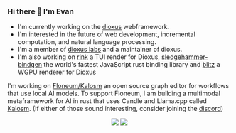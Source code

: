 ### Hi there 👋 I'm Evan

<!--
**Demonthos/demonthos** is a ✨ _special_ ✨ repository because its `README.md` (this file) appears on your GitHub profile.

Here are some ideas to get you started:

- 🔭 I’m currently working on ...
- 🌱 I’m currently learning ...
- 👯 I’m looking to collaborate on ...
- 🤔 I’m looking for help with ...
- 💬 Ask me about ...
- 📫 How to reach me: ...
- 😄 Pronouns: ...
- ⚡ Fun fact: ...
-->

- I'm currently working on the [dioxus](https://github.com/dioxuslabs) webframework.
- I'm interested in the future of web development, incremental computation, and natural language processing.
- I'm a member of [dioxus labs](https://github.com/dioxuslabs) and a maintainer of dioxus.
- I'm also working on [rink](https://github.com/DioxusLabs/dioxus/tree/master/packages/tui) a TUI render for Dioxus, [sledgehammer-bindgen](https://github.com/Demonthos/sledgehammer_bindgen) the world's fastest JavaScript rust binding library and [blitz](https://github.com/DioxusLabs/blitz) a WGPU renderer for Dioxus

I'm working on [Floneum/Kalosm](https://floneum.com/) an open source graph editor for workflows that use local AI models.
To support Floneum, I am building a multimodal metaframework for AI in rust that uses Candle and Llama.cpp called [Kalosm](https://github.com/floneum/floneum/tree/master/kalosm).
(If either of those sound interesting, consider joining the [discord](https://discord.gg/dQdmhuB8q5))

<div align="center">
    <img src="https://github-readme-stats.vercel.app/api?username=ealmloff&theme=tokyonight&hide_rank=true"></img>
    <img src="https://github-readme-stats.vercel.app/api/top-langs/?username=ealmloff&theme=tokyonight"></img>
</div>
